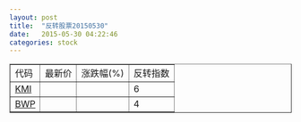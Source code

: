 ```yaml
---
layout: post
title:  "反转股票20150530"
date:   2015-05-30 04:22:46
categories: stock
---
```


<script type="text/javascript">
var stockList = []
stockList.push('gb_kmi');
stockList.push('gb_bwp');
</script>

<table border="1">
 <tr>
 <td>代码</td>
  <td>最新价</td>
  <td>涨跌幅(%)</td>
 <td>反转指数</td>
</tr>
  <tr id="kmi"><td><a href="http://stock.finance.sina.com.cn/usstock/quotes/KMI.html" target="_blank">KMI</a></td><td></td><td></td><td>6</td></tr>
  <tr id="bwp"><td><a href="http://stock.finance.sina.com.cn/usstock/quotes/BWP.html" target="_blank">BWP</a></td><td></td><td></td><td>4</td></tr>
</table>
